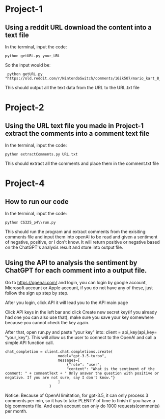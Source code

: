 # Project-1
## Using a reddit URL download the content into a text file

In the terminal, input the code:
```
python getURL.py your_URL
```
So the input would be: 
```
 python getURL.py "https://old.reddit.com/r/NintendoSwitch/comments/16ik507/mario_kart_8_deluxe_booster_course_pass_wave_6/"
```
This should output all the text data from the URL to the URL.txt file 

# Project-2 
## Using the URL text file you made in Project-1 extract the comments into a comment text file
In the terminal, input the code:
```
python extractComments.py URL.txt
```
This should extract all the comments and place them in the comment.txt file

# Project-4 
##  How to run our code
In the terminal, input the code:
```
python CS325_p4\\run.py
```
This should run the program and extract comments from the exisiting comments file and input them into openAI to be read and given a sentiment of negative, positive, or I don't know. 
It will return positive or negative based on the ChatGPT's analysis result and store into output file.

## Using the API to analysis the sentiment by ChatGPT for each comment into a output file.
Go to https://openai.com/ and login, you can login by google account, Microsoft account or Apple account, if you do not have any of these, just follow the sign up step by step.

After you login, click API it will lead you to the API main page

Click API keys in the left bar and click Create new secret key(if you already had one you can also use that), make sure you save your key somewhere because you cannot check the key again.

After that, open run.py and paste "your key" into: client = api_key(api_key= "your_key"). This will allow us the user to connect to the OpenAI and call a simple API function call. 
```
chat_completion = client.chat.completions.create(
                        model="gpt-3.5-turbo",
                        messages=[
                            {"role": "user", 
                            "content": "What is the sentiment of the comment: " + commentText + " Only answer the question with positive or negative. If you are not sure, say I don't know."}
                        ]
                    )
```

Notice: Because of OpenAI limitation, for gpt-3.5, it can only process 3 comments per min, so it has to take PLENTY of time to finish if you have a big comments file. And each account can only do 1000 requests(comments) per month.


